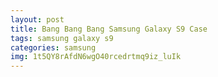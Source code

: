 ```yaml
---
layout: post
title: Bang Bang Bang Samsung Galaxy S9 Case
tags: samsung galaxy s9
categories: samsung
img: 1t5QY8rAfdN6wgO40rcedrtmq9iz_luIk
---
```

